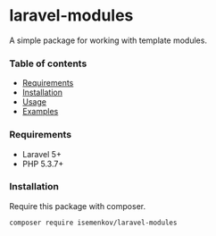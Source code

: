 # laravel-modules

A simple package for working with template modules.



### Table of contents

* [Requirements](#requirements)
* [Installation](#installation)
* [Usage](#usage)
* [Examples](#examples)



### Requirements

* Laravel 5+
* PHP 5.3.7+



### Installation

Require this package with composer.

```composer
composer require isemenkov/laravel-modules
```